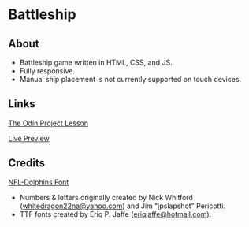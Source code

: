 # Battleship

## About

- Battleship game written in HTML, CSS, and JS.
- Fully responsive.
- Manual ship placement is not currently supported on touch devices.

## Links

[The Odin Project Lesson](https://www.theodinproject.com/lessons/node-path-javascript-battleship)

[Live Preview](https://arronjohnson.github.io/battleship/)

## Credits

[NFL-Dolphins Font](https://www.dafontfree.net/nfl-dolphins-regular/f148845.htm)

- Numbers & letters originally created by Nick Whitford (whitedragon22na@yahoo.com) and Jim "jpslapshot" Pericotti.
- TTF fonts created by Eriq P. Jaffe (eriqjaffe@hotmail.com).
